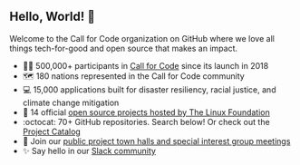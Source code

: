 ## Hello, World! :wave:

Welcome to the Call for Code organization on GitHub where we love all things tech-for-good and open source that makes an impact.

* :woman_technologist: 500,000+ participants in [Call for Code](https://developer.ibm.com/callforcode/) since its launch in 2018
* :world_map: 180 nations represented in the Call for Code community
* :computer: 15,000 applications built for disaster resiliency, racial justice, and climate change mitigation
* :rocket: 14 official [open source projects hosted by The Linux Foundation](https://www.linuxfoundation.org/projects/call-for-code/)
* :octocat: 70+ GitHub repositories. Search below! Or check out the [Project Catalog](https://github.com/Call-for-Code/Project-Catalog)
* :calendar: Join our [public project town halls and special interest group meetings](https://calendar.google.com/calendar/embed?src=4n0hu4ojlfufu4s7c5jsck77rs%40group.calendar.google.com&ctz=America%2FNew_York)
* :sparkles: Say hello in our [Slack community](http://callforcode.org/slack)

